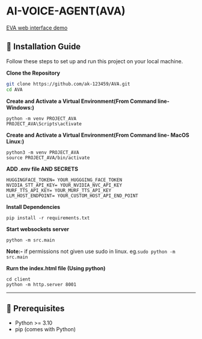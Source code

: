 # AI-VOICE-AGENT(AVA)

[EVA web interface demo](https://drive.google.com/file/d/1IX5hgj64Rafzwl_SfOufaGSvDkmwY0FM/view?usp=drive_link)


## 🚀 Installation Guide

Follow these steps to set up and run this project on your local machine.

**Clone the Repository**
```bash
git clone https://github.com/ak-123459/AVA.git
cd AVA
```

**Create and Activate a Virtual Environment(From Command line- Windows:)**
```
python -m venv PROJECT_AVA
PROJECT_AVA\Scripts\activate
```

**Create and Activate a Virtual Environment(From Command line- MacOS Linux:)**
```
python3 -m venv PROJECT_AVA
source PROJECT_AVA/bin/activate

```

**ADD .env file AND SECRETS**

```
HUGGINGFACE_TOKEN= YOUR_HUGGGING_FACE_TOKEN
NVIDIA_STT_API_KEY= YOUR_NVIDIA_NVC_API_KEY
MURF_TTS_API_KEY= YOUR_MURF_TTS_API_KEY
LLM_HOST_ENDPOINT= YOUR_CUSTOM_HOST_API_END_POINT
```


**Install Dependencies**

```
pip install -r requirements.txt
```

**Start websockets server**

```
python -m src.main
```

**Note:-** if permissions not given use sudo in linux.
eg.``sudo python -m src.main``


**Rurn the index.html file (Using python)**

```
cd client
python -m http.server 8001

```

***

## 🔧 Prerequisites

- Python >= 3.10
- pip (comes with Python)





